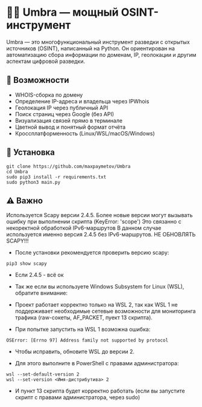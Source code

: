 # 🕵️‍♂️ Umbra — мощный OSINT-инструмент

Umbra — это многофункциональный инструмент разведки с открытых источников (OSINT), написанный на Python. Он ориентирован на автоматизацию сбора информации по доменам, IP, геолокации и другим аспектам цифровой разведки.

## 🚀 Возможности

- WHOIS-сборка по домену
- Определение IP-адреса и владельца через IPWhois
- Геолокация IP через публичный API
- Поиск страниц через Google (без API)
- Визуализация связей прямо в терминале
- Цветной вывод и понятный формат отчёта
- Кроссплатформенность (Linux/WSL/macOS/Windows)

## 🔧 Установка
```
git clone https://github.com/maxpaymetov/Umbra
cd Umbra
sudo pip3 install -r requirements.txt
sudo python3 main.py
```

## ⚠ Важно

Используется Scapy версии 2.4.5.
Более новые версии могут вызывать ошибку при выполнении скрипта (KeyError: 'scope')
Это связанно с некоректной обработкой IPv6-маршрутов
В данном случае используется именно версия 2.4.5 без IPv6-маршрутов. НЕ ОБНОВЛЯТЬ SCAPY!!!

- После установки рекомендуется проверить версию scapy:
```
pip3 show scapy
```
- Если 2.4.5 - всё ок
- Так же если вы используете Windows Subsystem for Linux (WSL), обратите внимание:

- Проект работает корректно только на WSL 2, так как WSL 1 не поддерживает необходимые сетевые возможности для мониторинга трафика (raw-сокеты, AF_PACKET, пуект 13 скрипта).

- При попытке запустить на WSL 1 возможна ошибка:

```
OSError: [Errno 97] Address family not supported by protocol
```

- Чтобы исправить, обновите WSL до версии 2.

- Для этого выполните в PowerShell с правами администратора:
```
wsl --set-default-version 2
wsl --set-version <Имя-дистрибутива> 2
```
- И пункт 13 скрипта будет корректно работать (если вы запустите скрипт с правами администратора, через sudo)
